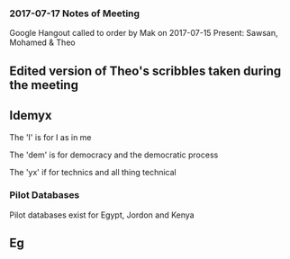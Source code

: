 
### 2017-07-17 Notes of Meeting


Google Hangout called to order by Mak on 2017-07-15
Present: Sawsan, Mohamed & Theo

## Edited version of Theo's scribbles taken during the meeting

## Idemyx

The 'I' is for I as in me

The 'dem' is for democracy and the democratic process

The 'yx' if for technics and all thing technical

### Pilot Databases

Pilot databases exist for Egypt, Jordon and Kenya

## Eg